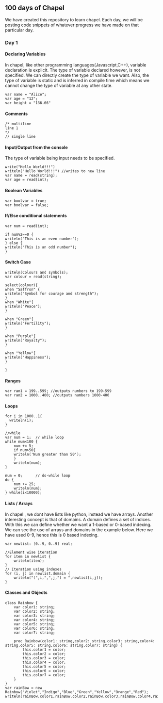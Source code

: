 ## 100 days of Chapel
We have created this repository to learn chapel. Each day, we will be posting code snippets of whatever progress we have made on that particular day.

### Day 1

#### Declaring Variables
In chapel, like other programming languages(Javascript,C++), variable declaration is explicit. The type of variable declared however, is not specified. We can directly create the type of variable we want.
Also, the type of variable is static and is inferred in compile time which means we cannot change the type of variable at any other state.

```chapel
var name = "Alice";
var age = "12";
var height = "136.66"
```

#### Comments

```chapel
/* multiline
line 1
*/
// single line
```

#### Input/Output from the console
The type of variable being input needs to be specified.

```chapel
write("Hello World!!!")
writeln("Hello World!!!") //writes to new line
var name = read(string);
var age = read(int);
```

#### Boolean Variables

```chapel 
var boolvar = true;
var boolvar = false;
```

#### If/Else conditional statements

```chapel
var num = read(int);

if num%2==0 {
writeln("This is an even number");
} else {
writeln("This is an odd number");
}
```

#### Switch Case

```chapel
writeln(Colours and symbols);
var colour = read(string);
 
select(colour){
when "Saffron" {
writeln("Symbol for courage and strength");
}
when "White"{
writeln("Peace");
}

when "Green"{
writeln("Fertility");
}

when "Purple"{
writeln("Royalty");
}

when "Yellow"{
writeln("Happiness");
}

}
```

#### Ranges

```chapel
var ran1 = 199..599; //outputs numbers to 199-599
var ran2 = 1000..400; //outputs numbers 1000-400
```

#### Loops

```chapel
for i in 1000..1{
  writeln(i);
}

//while
var num = 1;  // while loop
while num<100 {
    num += 5;
    if num>50{
    writeln('Num greater than 50');
    }
    writeln(num);
}

num = 0;      // do-while loop
do {
    num += 25;
    writeln(num);
} while(i<10000);

````

#### Lists / Arrays
In chapel , we dont have lists like python, instead we have arrays. Another interesting concept is that of domains. A domain defines a set of indices. With this we can define whether we want 
a 1-based or 0-based indexing. We can see the use of arrays and domains in the example below. Here we have used 0-9, hence this is 0 based indexing.

``` chapel
var newlist: [0..9, 0..9] real;

//Element wise iteration
for item in newlist {          
    writeln(item);
}
// Iteration using indexes
for (i, j) in newlist.domain {
    writeln("(",i,",",j,") = ",newlist[i,j]);
}
```

#### Classes and Objects
```chapel
class Rainbow {
    var color1: string;
    var color2: string;
    var color3: string;
    var color4: string;
    var color5: string;
    var color6: string;
    var color7: string;
    
    proc Rainbow(color1: string,color2: string,color3: string,color4: string,color5: string,color6: string,color7: string) {
        this.color1 = color;
        this.color2 = color;
        this.color3 = color;
        this.color4 = color;
        this.color5 = color;
        this.color6 = color;
        this.color7 = color;
    }
}
var rainBow = new Rainbow("Violet","Indigo","Blue","Green","Yellow","Orange","Red");
writeln(rainBow.color1,rainBow.color2,rainBow.color3,rainBow.color4,rainBow.color5,rainBow.color6,rainBow.color7);
```

